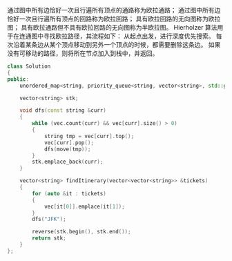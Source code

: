 通过图中所有边恰好一次且行遍所有顶点的通路称为欧拉通路；
通过图中所有边恰好一次且行遍所有顶点的回路称为欧拉回路；
具有欧拉回路的无向图称为欧拉图；
具有欧拉通路但不具有欧拉回路的无向图称为半欧拉图。
Hierholzer 算法用于在连通图中寻找欧拉路径，其流程如下：
从起点出发，进行深度优先搜索。
每次沿着某条边从某个顶点移动到另外一个顶点的时候，都需要删除这条边。
如果没有可移动的路径，则将所在节点加入到栈中，并返回。

```c++
class Solution
{
public:
    unordered_map<string, priority_queue<string, vector<string>, std::greater<string>>> vec;

    vector<string> stk;

    void dfs(const string &curr)
    {
        while (vec.count(curr) && vec[curr].size() > 0)
        {
            string tmp = vec[curr].top();
            vec[curr].pop();
            dfs(move(tmp));
        }
        stk.emplace_back(curr);
    }

    vector<string> findItinerary(vector<vector<string>> &tickets)
    {
        for (auto &it : tickets)
        {
            vec[it[0]].emplace(it[1]);
        }
        dfs("JFK");

        reverse(stk.begin(), stk.end());
        return stk;
    }
};
```
